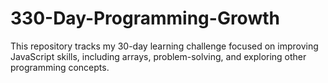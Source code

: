 # 330-Day-Programming-Growth
This repository tracks my 30-day learning challenge focused on improving JavaScript skills, including arrays, problem-solving, and exploring other programming concepts.
